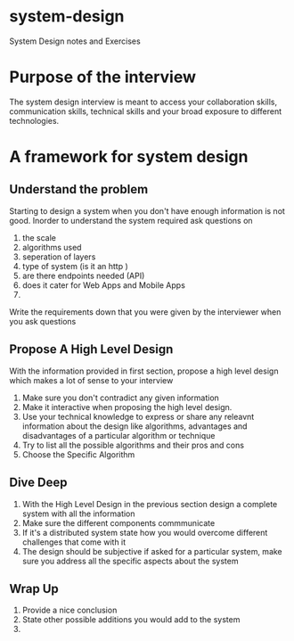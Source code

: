 # system-design
System Design notes and Exercises 

# Purpose of the interview 
The system design interview is meant to access your collaboration skills, communication skills, technical skills and your broad exposure to different technologies.

# A framework for system design
## Understand the problem
Starting to design a system when you don't have enough information is not good. Inorder to understand the system required ask questions on
1. the scale
2. algorithms used
3. seperation of layers
4. type of system (is it an http )
5. are there endpoints needed (API)
6. does it cater for Web Apps and Mobile Apps
7. 

Write the requirements down that you were given by the interviewer when you ask questions

## Propose A High Level Design
With the information provided in first section, propose a high level design which makes a lot of sense to your interview 
1. Make sure you don't contradict any given information
2. Make it interactive when proposing the high level design.
3. Use your technical knowledge to express or share any releavnt information about the design like algorithms, advantages and disadvantages of a particular algorithm or technique
4. Try to list all the possible algorithms and their pros and cons
5. Choose the Specific Algorithm

## Dive Deep

1. With the High Level Design in the previous section design a complete system with all the information
2. Make sure the different components commmunicate
3. If it's a distributed system state how you would overcome different challenges that come with it
4. The design should be subjective if asked for a particular system, make sure you address all the specific aspects about the system

## Wrap Up

1. Provide a nice conclusion
2. State other possible additions you would add to the system
3. 
